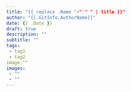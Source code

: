 ```yaml
---
title: "{{ replace .Name "-" " " | title }}"
author: "{{.GitInfo.AuthorName}}"
date: {{ .Date }}
draft: true
description: ""
subtitle: ""
tags:
 - tag1
 - tag2
image:""
images:
 - ""
 - ""
---
```

<amp-story-page id="cover">
  <amp-story-grid-layer template="fill">
    <amp-img src=""
        width="720" height="1280"
        layout="responsive">
    </amp-img>
  </amp-story-grid-layer>
</amp-story-page>